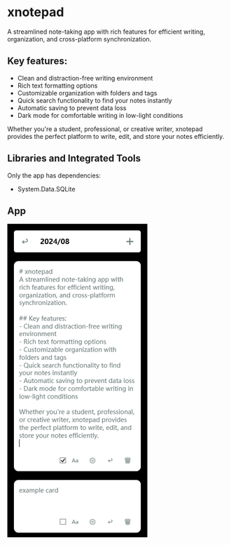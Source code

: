 # xnotepad
A streamlined note-taking app with rich features for efficient writing, organization, and cross-platform synchronization.

## Key features:
- Clean and distraction-free writing environment
- Rich text formatting options
- Customizable organization with folders and tags
- Quick search functionality to find your notes instantly
- Automatic saving to prevent data loss
- Dark mode for comfortable writing in low-light conditions

Whether you're a student, professional, or creative writer, xnotepad provides the perfect platform to write, edit, and store your notes efficiently.

## Libraries and Integrated Tools
Only the app has dependencies:
- System.Data.SQLite

## App
![App](/screenshot.png?raw=true "App")
